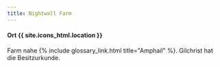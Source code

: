 ```yaml
---
title: Nightwall Farm
---
```


#### Ort  {{ site.icons_html.location }}

Farm nahe {% include glossary_link.html title="Amphail" %}. Gilchrist hat die Besitzurkunde.

